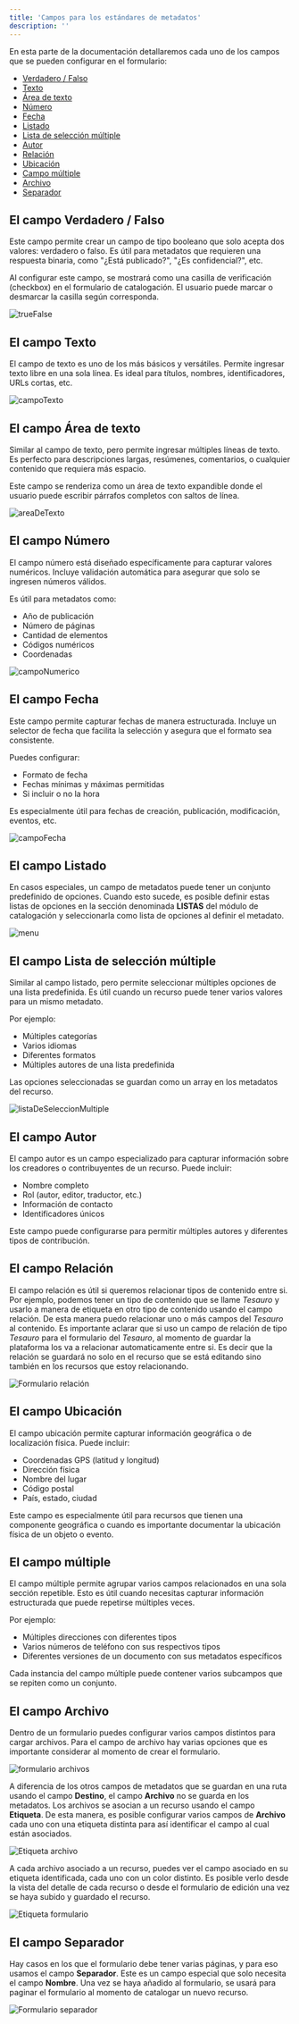 ```yaml
---
title: 'Campos para los estándares de metadatos'
description: ''
---
```


En esta parte de la documentación detallaremos cada uno de los campos que se pueden configurar en el formulario:

- [Verdadero / Falso](#el-campo-verdadero--falso)
- [Texto](#el-campo-texto)
- [Área de texto](#el-campo-área-de-texto)
- [Número](#el-campo-número)
- [Fecha](#el-campo-fecha)
- [Listado](#el-campo-listado)
- [Lista de selección múltiple](#el-campo-lista-de-selección-múltiple)
- [Autor](#el-campo-autor)
- [Relación](#el-campo-relación)
- [Ubicación](#el-campo-ubicación)
- [Campo múltiple](#el-campo-múltiple)
- [Archivo](#el-campo-archivo)
- [Separador](#el-campo-separador)

## El campo Verdadero / Falso

Este campo permite crear un campo de tipo booleano que solo acepta dos valores: verdadero o falso. Es útil para metadatos que requieren una respuesta binaria, como "¿Está publicado?", "¿Es confidencial?", etc.

Al configurar este campo, se mostrará como una casilla de verificación (checkbox) en el formulario de catalogación. El usuario puede marcar o desmarcar la casilla según corresponda.

![trueFalse](/archihub.github.io/imagenes/truefalse.png)



## El campo Texto

El campo de texto es uno de los más básicos y versátiles. Permite ingresar texto libre en una sola línea. Es ideal para títulos, nombres, identificadores, URLs cortas, etc.

![campoTexto](/archihub.github.io/imagenes/campoTexto.png)


## El campo Área de texto

Similar al campo de texto, pero permite ingresar múltiples líneas de texto. Es perfecto para descripciones largas, resúmenes, comentarios, o cualquier contenido que requiera más espacio.

Este campo se renderiza como un área de texto expandible donde el usuario puede escribir párrafos completos con saltos de línea.

![areaDeTexto](/archihub.github.io/imagenes/areaDeTexto.png)

## El campo Número

El campo número está diseñado específicamente para capturar valores numéricos. Incluye validación automática para asegurar que solo se ingresen números válidos.

Es útil para metadatos como:
- Año de publicación
- Número de páginas
- Cantidad de elementos
- Códigos numéricos
- Coordenadas

![campoNumerico](/archihub.github.io/imagenes/campoNumerico.png)


## El campo Fecha

Este campo permite capturar fechas de manera estructurada. Incluye un selector de fecha que facilita la selección y asegura que el formato sea consistente.

Puedes configurar:
- Formato de fecha
- Fechas mínimas y máximas permitidas
- Si incluir o no la hora

Es especialmente útil para fechas de creación, publicación, modificación, eventos, etc.

![campoFecha](/archihub.github.io/imagenes/campoFecha.png)


## El campo Listado

En casos especiales, un campo de metadatos puede tener un conjunto predefinido de opciones. Cuando esto sucede, es posible definir estas listas de opciones en la sección denominada __LISTAS__ del módulo de catalogación y seleccionarla como lista de opciones al definir el metadato.

![menu](/archihub.github.io/imagenes/listados.png)

## El campo Lista de selección múltiple

Similar al campo listado, pero permite seleccionar múltiples opciones de una lista predefinida. Es útil cuando un recurso puede tener varios valores para un mismo metadato.

Por ejemplo:
- Múltiples categorías
- Varios idiomas
- Diferentes formatos
- Múltiples autores de una lista predefinida

Las opciones seleccionadas se guardan como un array en los metadatos del recurso.

![listaDeSeleccionMultiple](/archihub.github.io/imagenes/listaDeSeleccionMultiple.png)


## El campo Autor

El campo autor es un campo especializado para capturar información sobre los creadores o contribuyentes de un recurso. Puede incluir:
- Nombre completo
- Rol (autor, editor, traductor, etc.)
- Información de contacto
- Identificadores únicos

Este campo puede configurarse para permitir múltiples autores y diferentes tipos de contribución.

## El campo Relación

El campo relación es útil si queremos relacionar tipos de contenido entre si. Por ejemplo, podemos tener un tipo de contenido que se llame _Tesauro_ y usarlo a manera de etiqueta en otro tipo de contenido usando el campo relación. De esta manera puedo relacionar uno o más campos del _Tesauro_ al contenido. Es importante aclarar que si uso un campo de relación de tipo _Tesauro_ para el formulario del _Tesauro_, al momento de guardar la plataforma los va a relacionar automaticamente entre si. Es decir que la relación se guardará no solo en el recurso que se está editando sino también en los recursos que estoy relacionando.

![Formulario relación](/archihub.github.io/imagenes/formulario_relacion.png)

## El campo Ubicación

El campo ubicación permite capturar información geográfica o de localización física. Puede incluir:
- Coordenadas GPS (latitud y longitud)
- Dirección física
- Nombre del lugar
- Código postal
- País, estado, ciudad

Este campo es especialmente útil para recursos que tienen una componente geográfica o cuando es importante documentar la ubicación física de un objeto o evento.

## El campo múltiple

El campo múltiple permite agrupar varios campos relacionados en una sola sección repetible. Esto es útil cuando necesitas capturar información estructurada que puede repetirse múltiples veces.

Por ejemplo:
- Múltiples direcciones con diferentes tipos
- Varios números de teléfono con sus respectivos tipos
- Diferentes versiones de un documento con sus metadatos específicos

Cada instancia del campo múltiple puede contener varios subcampos que se repiten como un conjunto.

## El campo Archivo

Dentro de un formulario puedes configurar varios campos distintos para cargar archivos. Para el campo de archivo hay varias opciones que es importante considerar al momento de crear el formulario.

![formulario archivos](/archihub.github.io/imagenes/formulario_archivo.png)

A diferencia de los otros campos de metadatos que se guardan en una ruta usando el campo __Destino__, el campo __Archivo__ no se guarda en los metadatos. Los archivos se asocian a un recurso usando el campo __Etiqueta__. De esta manera, es posible configurar varios campos de __Archivo__ cada uno con una etiqueta distinta para así identificar el campo al cual están asociados.

![Etiqueta archivo](/archihub.github.io/imagenes/etiqueta_archivo.png)

A cada archivo asociado a un recurso, puedes ver el campo asociado en su etiqueta identificada, cada uno con un color distinto. Es posible verlo desde la vista del detalle de cada recurso o desde el formulario de edición una vez se haya subido y guardado el recurso.

![Etiqueta formulario](/archihub.github.io/imagenes/archivo_formulario.png)

## El campo Separador

Hay casos en los que el formulario debe tener varias páginas, y para eso usamos el campo __Separador__. Este es un campo especial que solo necesita el campo __Nombre__. Una vez se haya añadido al formulario, se usará para paginar el formulario al momento de catalogar un nuevo recurso.

![Formulario separador](/archihub.github.io/imagenes/formulario_separador.png)
